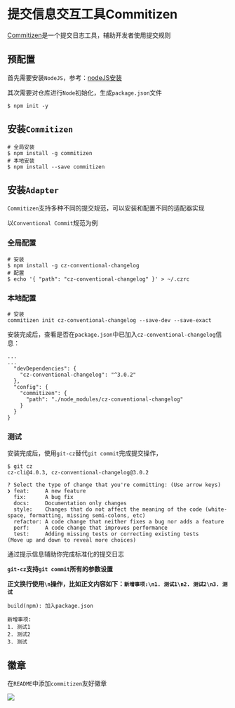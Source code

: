 
# 提交信息交互工具Commitizen

[Commitizen](http://commitizen.github.io/cz-cli/)是一个提交日志工具，辅助开发者使用提交规则

## 预配置

首先需要安装`NodeJS`，参考：[nodeJS安装](https://hexo-guide.readthedocs.io/zh_CN/latest/node/nodeJS%E5%AE%89%E8%A3%85.html)

其次需要对仓库进行`Node`初始化，生成`package.json`文件

    $ npm init -y

## 安装`Commitizen`

    # 全局安装
    $ npm install -g commitizen
    # 本地安装
    $ npm install --save commitizen

## 安装`Adapter`

`Commitizen`支持多种不同的提交规范，可以安装和配置不同的适配器实现

以`Conventional Commit`规范为例

### 全局配置

    # 安装
    $ npm install -g cz-conventional-changelog
    # 配置
    $ echo '{ "path": "cz-conventional-changelog" }' > ~/.czrc

### 本地配置

    # 安装
    commitizen init cz-conventional-changelog --save-dev --save-exact

安装完成后，查看是否在`package.json`中已加入`cz-conventional-changelog`信息：

```
...
...
  "devDependencies": {
    "cz-conventional-changelog": "^3.0.2"
  },
  "config": {
    "commitizen": {
      "path": "./node_modules/cz-conventional-changelog"
    }
  }
}
```

### 测试

安装完成后，使用`git-cz`替代`git commit`完成提交操作，

```
$ git cz
cz-cli@4.0.3, cz-conventional-changelog@3.0.2

? Select the type of change that you're committing: (Use arrow keys)
❯ feat:     A new feature 
  fix:      A bug fix 
  docs:     Documentation only changes 
  style:    Changes that do not affect the meaning of the code (white-space, formatting, missing semi-colons, etc) 
  refactor: A code change that neither fixes a bug nor adds a feature 
  perf:     A code change that improves performance 
  test:     Adding missing tests or correcting existing tests 
(Move up and down to reveal more choices)
```

通过提示信息辅助你完成标准化的提交日志

**`git-cz`支持`git commit`所有的参数设置**

**正文换行使用`\n`操作，比如正文内容如下：`新增事项:\n1. 测试1\n2. 测试2\n3. 测试`**

    build(npm): 加入package.json
    
    新增事项:
    1. 测试1
    2. 测试2
    3. 测试

## 徽章

在`README`中添加`commitizen`友好徽章

[![](https://img.shields.io/badge/commitizen-friendly-brightgreen.svg)](http://commitizen.github.io/cz-cli/)